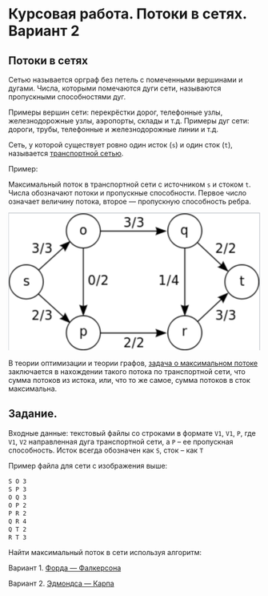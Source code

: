 # Курсовая работа. Потоки в сетях. Вариант 2

## Потоки в сетях

Сетью называется орграф без петель с помеченными вершинами и дугами. Числа, которыми
помечаются дуги сети, называются пропускными способностями дуг.

Примеры вершин сети: 
перекрёстки дорог, телефонные узлы, железнодорожные узлы, аэропорты, склады и т.д. 
Примеры дуг сети: 
дороги, трубы, телефонные и железнодорожные линии и т.д.

Сеть, у которой существует ровно один исток (`s`) и один сток (`t`), называется [транспортной сетью][1].

Пример:

Максимальный поток в транспортной сети с источником `s` и стоком `t`. 
Числа обозначают потоки и пропускные способности. 
Первое число означает величину потока, второе — пропускную способность ребра.

![Пример транспортной сети](/example.png "Пример транспортной сети")

В теории оптимизации и теории графов, [задача о максимальном потоке][2] заключается в
нахождении такого потока по транспортной сети, что сумма потоков из истока, или, что то же
самое, сумма потоков в сток максимальна.

## Задание.

Входные данные: текстовый файлы со строками в формате `V1`, `V1`, `P`, 
где `V1`, `V2` направленная дуга транспортной сети, а 
`P` – ее пропускная способность. 
Исток всегда обозначен как `S`, сток – как `T`

Пример файла для сети с изображения выше:

```
S O 3
S P 3
O Q 3
O P 2
P R 2
Q R 4
Q T 2
R T 3
```

Найти максимальный поток в сети используя алгоритм:

Вариант 1. [Форда — Фалкерсона][3]

Вариант 2. [Эдмондса — Карпа][4]


[//]: # (Links)

   [1]: https://ru.wikipedia.org/wiki/%D0%A2%D1%80%D0%B0%D0%BD%D1%81%D0%BF%D0%BE%D1%80%D1%82%D0%BD%D0%B0%D1%8F_%D1%81%D0%B5%D1%82%D1%8C
   [2]: https://ru.wikipedia.org/wiki/%D0%97%D0%B0%D0%B4%D0%B0%D1%87%D0%B0_%D0%BE_%D0%BC%D0%B0%D0%BA%D1%81%D0%B8%D0%BC%D0%B0%D0%BB%D1%8C%D0%BD%D0%BE%D0%BC_%D0%BF%D0%BE%D1%82%D0%BE%D0%BA%D0%B5
   [3]: https://ru.wikipedia.org/wiki/%D0%90%D0%BB%D0%B3%D0%BE%D1%80%D0%B8%D1%82%D0%BC_%D0%A4%D0%BE%D1%80%D0%B4%D0%B0_%E2%80%94_%D0%A4%D0%B0%D0%BB%D0%BA%D0%B5%D1%80%D1%81%D0%BE%D0%BD%D0%B0
   [4]: https://ru.wikipedia.org/wiki/%D0%90%D0%BB%D0%B3%D0%BE%D1%80%D0%B8%D1%82%D0%BC_%D0%AD%D0%B4%D0%BC%D0%BE%D0%BD%D0%B4%D1%81%D0%B0_%E2%80%94_%D0%9A%D0%B0%D1%80%D0%BF%D0%B0